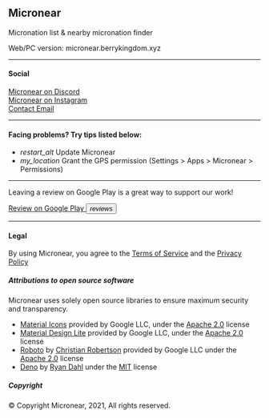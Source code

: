 <section>
  <h2> Micronear </h2>
  <p>Micronation list & nearby micronation finder</p>
  <p>Web/PC version: micronear.berrykingdom.xyz</p>
</section>
<hr>
<section>
  <h4> Social </h4>
  <a href="https://discord.gg/5edwBtNrZk">Micronear on Discord</a> <br>
  <a href="https://www.instagram.com/_micronear_/">Micronear on Instagram</a> <br>
  <a href="mailto:micronear@protonmail.com">Contact Email</a> <br>
</section>
<hr>
<section>
  <h4> Facing problems? Try tips listed below: </h4>

  <ul class="mdl-list">
    <li class="mdl-list__item">
      <span class="mdl-list__item-primary-content">
      <i class="material-icons mdl-list__item-icon">restart_alt</i>
      Update Micronear
    </span>
    </li>
    <li class="mdl-list__item">
      <span class="mdl-list__item-primary-content">
      <i class="material-icons mdl-list__item-icon">my_location</i>
      Grant the GPS permission (Settings > Apps > Micronear > Permissions)
    </span>
    </li>
  </ul>

</section>
<hr>
<section>

<p>Leaving a review on Google Play is a great way to support our work!</p>

<a href="https://play.google.com/store/apps/details?id=xyz.berrykingdom.micronear" target="_blank" class="nodecoration" id="mnpage__website">
  <span class="mdl-chip mdl-chip--deletable">
    <span class="mdl-chip__text" id="mnpage__website_text">Review on Google Play</span>
    <button type="button" class="mdl-chip__action"><i class="material-icons">reviews</i></button>
  </span>
</a>
</section>
<hr>
<section>
  <h4> Legal </h4>
  <p>By using Micronear, you agree to the <a href="terms.html">Terms of Service</a> and the <a href="privacy.html">Privacy Policy</a></p>
  <h5>Attributions to open source software</h5>
  <p>Micronear uses solely open source libraries to ensure maximum security and transparency.</p>
  <ul>
    <li>
      <a href="https://fonts.google.com/icons?selected=Material+Icons">Material Icons</a> provided by Google LLC, under the <a href="https://www.apache.org/licenses/LICENSE-2.0.html">Apache 2.0</a> license
    </li>
    <li>
      <a href="https://getmdl.io/ ">Material Design Lite</a> provided by Google LLC, under the <a href="https://www.apache.org/licenses/LICENSE-2.0.html">Apache 2.0</a> license
    </li>
    <li>
      <a href="https://fonts.google.com/specimen/Roboto">Roboto</a> by <a href="https://fonts.google.com/?query=Christian+Robertson">Christian Robertson</a> provided by Google LLC under the <a href="https://www.apache.org/licenses/LICENSE-2.0.html">Apache 2.0</a> license
    </li>
    <li>
      <a href="https://deno.land/">Deno</a> by <a href="https://github.com/ry">Ryan Dahl</a> under the <a href="https://github.com/denoland/deno/blob/main/LICENSE.md">MIT</a> license
    </li>
  </ul>
  <h5> Copyright </h5>
  <p>&copy; Copyright Micronear, 2021, All rights reserved. </p>
</section>